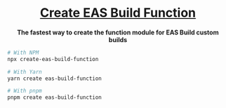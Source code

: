 <p align="center">
  <a href="https://docs.expo.dev/build/introduction/">
    <h1 align="center">Create EAS Build Function</h1>
  </a>
</p>

<p align="center">
  <b>The fastest way to create the function module for EAS Build custom builds</b>
</p>

```sh
# With NPM
npx create-eas-build-function

# With Yarn
yarn create eas-build-function

# With pnpm
pnpm create eas-build-function
```
